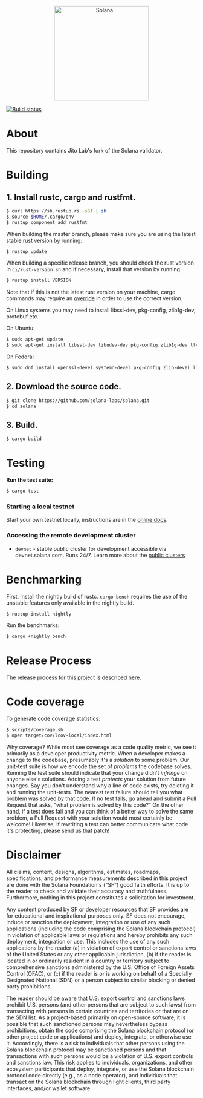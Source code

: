 <p align="center">
  <a href="https://solana.com">
    <img alt="Solana" src="https://i.imgur.com/IKyzQ6T.png" width="250" />
  </a>
</p>

[![Build status](https://badge.buildkite.com/a6981eb34c6e0c7c09e3a3cb4bda09579f0ff2dcb1bd74b2ad.svg?branch=master)](https://buildkite.com/jito-labs/jito-solana)

[//]: # ([![Solana crate]&#40;https://img.shields.io/crates/v/solana-core.svg&#41;]&#40;https://crates.io/crates/solana-core&#41;)
[//]: # ([![Solana documentation]&#40;https://docs.rs/solana-core/badge.svg&#41;]&#40;https://docs.rs/solana-core&#41;)
[//]: # ([![codecov]&#40;https://codecov.io/gh/solana-labs/solana/branch/master/graph/badge.svg&#41;]&#40;https://codecov.io/gh/solana-labs/solana&#41;)

# About
This repository contains Jito Lab's fork of the Solana validator.

# Building

## **1. Install rustc, cargo and rustfmt.**

```bash
$ curl https://sh.rustup.rs -sSf | sh
$ source $HOME/.cargo/env
$ rustup component add rustfmt
```

When building the master branch, please make sure you are using the latest stable rust version by running:

```bash
$ rustup update
```

When building a specific release branch, you should check the rust version in `ci/rust-version.sh` and if necessary, install that version by running:
```bash
$ rustup install VERSION
```
Note that if this is not the latest rust version on your machine, cargo commands may require an [override](https://rust-lang.github.io/rustup/overrides.html) in order to use the correct version.

On Linux systems you may need to install libssl-dev, pkg-config, zlib1g-dev, protobuf etc.

On Ubuntu:
```bash
$ sudo apt-get update
$ sudo apt-get install libssl-dev libudev-dev pkg-config zlib1g-dev llvm clang cmake make libprotobuf-dev protobuf-compiler
```

On Fedora:
```bash
$ sudo dnf install openssl-devel systemd-devel pkg-config zlib-devel llvm clang cmake make protobuf-devel protobuf-compiler perl-core
```

## **2. Download the source code.**

```bash
$ git clone https://github.com/solana-labs/solana.git
$ cd solana
```

## **3. Build.**

```bash
$ cargo build
```

# Testing

**Run the test suite:**

```bash
$ cargo test
```

### Starting a local testnet
Start your own testnet locally, instructions are in the [online docs](https://docs.solana.com/cluster/bench-tps).

### Accessing the remote development cluster
* `devnet` - stable public cluster for development accessible via
devnet.solana.com. Runs 24/7. Learn more about the [public clusters](https://docs.solana.com/clusters)

# Benchmarking

First, install the nightly build of rustc. `cargo bench` requires the use of the
unstable features only available in the nightly build.

```bash
$ rustup install nightly
```

Run the benchmarks:

```bash
$ cargo +nightly bench
```

# Release Process

The release process for this project is described [here](RELEASE.md).

# Code coverage

To generate code coverage statistics:

```bash
$ scripts/coverage.sh
$ open target/cov/lcov-local/index.html
```

Why coverage? While most see coverage as a code quality metric, we see it primarily as a developer
productivity metric. When a developer makes a change to the codebase, presumably it's a *solution* to
some problem.  Our unit-test suite is how we encode the set of *problems* the codebase solves. Running
the test suite should indicate that your change didn't *infringe* on anyone else's solutions. Adding a
test *protects* your solution from future changes. Say you don't understand why a line of code exists,
try deleting it and running the unit-tests. The nearest test failure should tell you what problem
was solved by that code. If no test fails, go ahead and submit a Pull Request that asks, "what
problem is solved by this code?" On the other hand, if a test does fail and you can think of a
better way to solve the same problem, a Pull Request with your solution would most certainly be
welcome! Likewise, if rewriting a test can better communicate what code it's protecting, please
send us that patch!

# Disclaimer

All claims, content, designs, algorithms, estimates, roadmaps,
specifications, and performance measurements described in this project
are done with the Solana Foundation's ("SF") good faith efforts. It is up to
the reader to check and validate their accuracy and truthfulness.
Furthermore, nothing in this project constitutes a solicitation for
investment.

Any content produced by SF or developer resources that SF provides are
for educational and inspirational purposes only. SF does not encourage,
induce or sanction the deployment, integration or use of any such
applications (including the code comprising the Solana blockchain
protocol) in violation of applicable laws or regulations and hereby
prohibits any such deployment, integration or use. This includes the use of
any such applications by the reader (a) in violation of export control
or sanctions laws of the United States or any other applicable
jurisdiction, (b) if the reader is located in or ordinarily resident in
a country or territory subject to comprehensive sanctions administered
by the U.S. Office of Foreign Assets Control (OFAC), or (c) if the
reader is or is working on behalf of a Specially Designated National
(SDN) or a person subject to similar blocking or denied party
prohibitions.

The reader should be aware that U.S. export control and sanctions laws
prohibit U.S. persons (and other persons that are subject to such laws)
from transacting with persons in certain countries and territories or
that are on the SDN list. As a project-based primarily on open-source
software, it is possible that such sanctioned persons may nevertheless
bypass prohibitions, obtain the code comprising the Solana blockchain
protocol (or other project code or applications) and deploy, integrate,
or otherwise use it. Accordingly, there is a risk to individuals that
other persons using the Solana blockchain protocol may be sanctioned
persons and that transactions with such persons would be a violation of
U.S. export controls and sanctions law. This risk applies to
individuals, organizations, and other ecosystem participants that
deploy, integrate, or use the Solana blockchain protocol code directly
(e.g., as a node operator), and individuals that transact on the Solana
blockchain through light clients, third party interfaces, and/or wallet
software.
